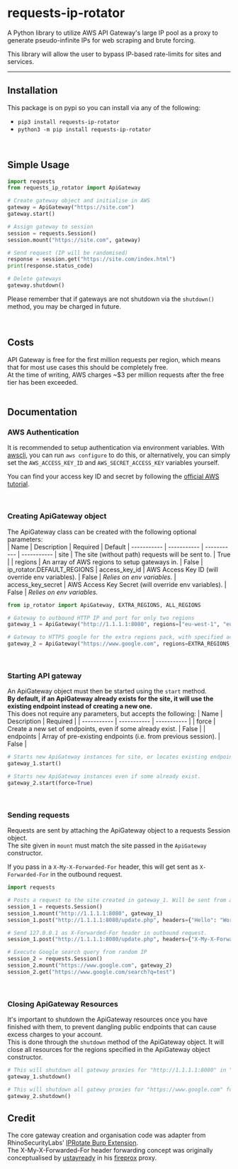 # requests-ip-rotator
A Python library to utilize AWS API Gateway's large IP pool as a proxy to generate pseudo-infinite IPs for web scraping and brute forcing.

This library will allow the user to bypass IP-based rate-limits for sites and services.

---
## Installation
This package is on pypi so you can install via any of the following:  
* `pip3 install requests-ip-rotator`
* `python3 -m pip install requests-ip-rotator`


&nbsp;
## Simple Usage
```py
import requests
from requests_ip_rotator import ApiGateway

# Create gateway object and initialise in AWS
gateway = ApiGateway("https://site.com")
gateway.start()

# Assign gateway to session
session = requests.Session()
session.mount("https://site.com", gateway)

# Send request (IP will be randomised)
response = session.get("https://site.com/index.html")
print(response.status_code)

# Delete gateways
gateway.shutdown()
```

Please remember that if gateways are not shutdown via the `shutdown()` method, you may be charged in future.

&nbsp;
## Costs
API Gateway is free for the first million requests per region, which means that for most use cases this should be completely free.  
At the time of writing, AWS charges ~$3 per million requests after the free tier has been exceeded.  
&nbsp;

## Documentation
### AWS Authentication
It is recommended to setup authentication via environment variables. With [awscli](https://docs.aws.amazon.com/cli/latest/userguide/install-cliv2.html), you can run `aws configure` to do this, or alternatively, you can simply set the `AWS_ACCESS_KEY_ID` and `AWS_SECRET_ACCESS_KEY` variables yourself.

You can find your access key ID and secret by following the [official AWS tutorial](https://docs.aws.amazon.com/powershell/latest/userguide/pstools-appendix-sign-up.html).

&nbsp;
### Creating ApiGateway object
The ApiGateway class can be created with the following optional parameters:  
| Name              | Description                                          | Required    | Default
| -----------       | -----------                                          | ----------- | -----------
| site              | The site (without path) requests will be sent to.    | True        |
| regions           | An array of AWS regions to setup gateways in.        | False       | ip_rotator.DEFAULT_REGIONS
| access_key_id     | AWS Access Key ID (will override env variables).     | False       | *Relies on env variables.*
| access_key_secret | AWS Access Key Secret (will override env variables). | False       | *Relies on env variables.*
```python
from ip_rotator import ApiGateway, EXTRA_REGIONS, ALL_REGIONS

# Gateway to outbound HTTP IP and port for only two regions
gateway_1 = ApiGateway("http://1.1.1.1:8080", regions=["eu-west-1", "eu-west-2"])

# Gateway to HTTPS google for the extra regions pack, with specified access key pair
gateway_2 = ApiGateway("https://www.google.com", regions=EXTRA_REGIONS, access_key_id="ID", access_key_secret="SECRET")

```

&nbsp;
### Starting API gateway
An ApiGateway object must then be started using the `start` method.  
**By default, if an ApiGateway already exists for the site, it will use the existing endpoint instead of creating a new one.**  
This does not require any parameters, but accepts the following:
| Name              | Description                                                   | Required    |
| -----------       | -----------                                                   | ----------- |
| force             | Create a new set of endpoints, even if some already exist.    | False       |
| endpoints         | Array of pre-existing endpoints (i.e. from previous session). | False       |
```python
# Starts new ApiGateway instances for site, or locates existing endpoints if they already exist.
gateway_1.start()

# Starts new ApiGateway instances even if some already exist.
gateway_2.start(force=True)
```

&nbsp;
### Sending requests
Requests are sent by attaching the ApiGateway object to a requests Session object.  
The site given in `mount` must match the site passed in the `ApiGateway` constructor.  

If you pass in a `X-My-X-Forwarded-For` header, this will get sent as `X-Forwarded-For` in the outbound request.
```python
import requests

# Posts a request to the site created in gateway_1. Will be sent from a random IP.
session_1 = requests.Session()
session_1.mount("http://1.1.1.1:8080", gateway_1)
session_1.post("http://1.1.1.1:8080/update.php", headers={"Hello": "World"})

# Send 127.0.0.1 as X-Forwarded-For header in outbound request.
session_1.post("http://1.1.1.1:8080/update.php", headers={"X-My-X-Forwarded-For", "127.0.0.1"})

# Execute Google search query from random IP
session_2 = requests.Session()
session_2.mount("https://www.google.com", gateway_2)
session_2.get("https://www.google.com/search?q=test")
```

&nbsp;
### Closing ApiGateway Resources
It's important to shutdown the ApiGateway resources once you have finished with them, to prevent dangling public endpoints that can cause excess charges to your account.  
This is done through the `shutdown` method of the ApiGateway object. It will close all resources for the regions specified in the ApiGateway object constructor.

```python
# This will shutdown all gateway proxies for "http://1.1.1.1:8080" in "eu-west-1" & "eu-west-2"
gateway_1.shutdown()

# This will shutdown all gatewy proxies for "https://www.google.com" for all regions in ip_rotator.EXTRA_REGIONS
gateway_2.shutdown()
```

## Credit
The core gateway creation and organisation code was adapter from RhinoSecurityLabs' [IPRotate Burp Extension](https://github.com/RhinoSecurityLabs/IPRotate_Burp_Extension/).  
The X-My-X-Forwarded-For header forwarding concept was originally conceptualised by [ustayready](https://twitter.com/ustayready) in his [fireprox](https://github.com/ustayready/fireprox) proxy.